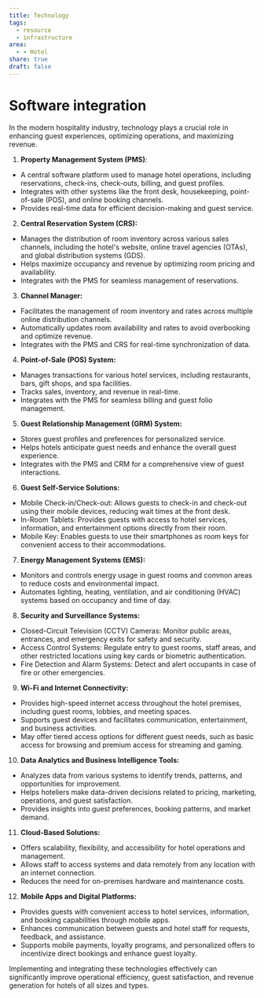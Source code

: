 ```yaml
---
title: Technology
tags:
  - resource
  - infrastructure
area:
  - - Hotel
share: true
draft: false
---
```


# Software integration

In the modern hospitality industry, technology plays a crucial role in enhancing guest experiences, optimizing operations, and maximizing revenue.

1. **Property Management System (PMS)**:
  - A central software platform used to manage hotel operations, including reservations, check-ins, check-outs, billing, and guest profiles.
  - Integrates with other systems like the front desk, housekeeping, point-of-sale (POS), and online booking channels.
  - Provides real-time data for efficient decision-making and guest service.

2. **Central Reservation System (CRS):**
  - Manages the distribution of room inventory across various sales channels, including the hotel's website, online travel agencies (OTAs), and global distribution systems (GDS).
  - Helps maximize occupancy and revenue by optimizing room pricing and availability.
  - Integrates with the PMS for seamless management of reservations.

3. **Channel Manager:**
  - Facilitates the management of room inventory and rates across multiple online distribution channels.
  - Automatically updates room availability and rates to avoid overbooking and optimize revenue.
  - Integrates with the PMS and CRS for real-time synchronization of data.

4. **Point-of-Sale (POS) System:**
  - Manages transactions for various hotel services, including restaurants, bars, gift shops, and spa facilities.
  - Tracks sales, inventory, and revenue in real-time.
  - Integrates with the PMS for seamless billing and guest folio management.

5. **Guest Relationship Management (GRM) System:**
  - Stores guest profiles and preferences for personalized service.
  - Helps hotels anticipate guest needs and enhance the overall guest experience.
  - Integrates with the PMS and CRM for a comprehensive view of guest interactions.

6. **Guest Self-Service Solutions:**
  - Mobile Check-in/Check-out: Allows guests to check-in and check-out using their mobile devices, reducing wait times at the front desk.
  - In-Room Tablets: Provides guests with access to hotel services, information, and entertainment options directly from their room.
  - Mobile Key: Enables guests to use their smartphones as room keys for convenient access to their accommodations.

7. **Energy Management Systems (EMS):**
  - Monitors and controls energy usage in guest rooms and common areas to reduce costs and environmental impact.
  - Automates lighting, heating, ventilation, and air conditioning (HVAC) systems based on occupancy and time of day.

8. **Security and Surveillance Systems:**
  - Closed-Circuit Television (CCTV) Cameras: Monitor public areas, entrances, and emergency exits for safety and security.
  - Access Control Systems: Regulate entry to guest rooms, staff areas, and other restricted locations using key cards or biometric authentication.
  - Fire Detection and Alarm Systems: Detect and alert occupants in case of fire or other emergencies.

9. **Wi-Fi and Internet Connectivity:**
  - Provides high-speed internet access throughout the hotel premises, including guest rooms, lobbies, and meeting spaces.
  - Supports guest devices and facilitates communication, entertainment, and business activities.
  - May offer tiered access options for different guest needs, such as basic access for browsing and premium access for streaming and gaming.

10. **Data Analytics and Business Intelligence Tools:**
  - Analyzes data from various systems to identify trends, patterns, and opportunities for improvement.
  - Helps hoteliers make data-driven decisions related to pricing, marketing, operations, and guest satisfaction.
  - Provides insights into guest preferences, booking patterns, and market demand.

11. **Cloud-Based Solutions:**
  - Offers scalability, flexibility, and accessibility for hotel operations and management.
  - Allows staff to access systems and data remotely from any location with an internet connection.
  - Reduces the need for on-premises hardware and maintenance costs.

12. **Mobile Apps and Digital Platforms:**
  - Provides guests with convenient access to hotel services, information, and booking capabilities through mobile apps.
  - Enhances communication between guests and hotel staff for requests, feedback, and assistance.
  - Supports mobile payments, loyalty programs, and personalized offers to incentivize direct bookings and enhance guest loyalty.

Implementing and integrating these technologies effectively can significantly improve operational efficiency, guest satisfaction, and revenue generation for hotels of all sizes and types.